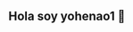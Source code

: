 ## Hola soy yohenao1 👋

<!--
**yohenao1/yohenao1** is a ✨ _special_ ✨ repository because its `README.md` (this file) appears on your GitHub profile.


- 🔭 Desarrollador de sotware
- 🌱 Actualmente estoy aprendiendo
- 👯 Apacionado por la tecnologia
- 🤔 Busco colaborar en muchos proyectos
- 💬 Busco ayuda de los maestros para aprender mas
- 📫 Me gustan muchos los retos
- 😄 Me gusta mucho el trabajo en equipo
- ⚡ contacto:samuel@yohenao.com
-->
